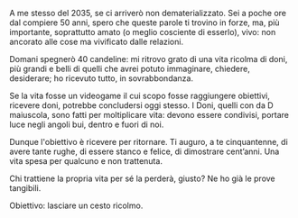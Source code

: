A me stesso del 2035, se ci arriverò non dematerializzato.
Sei a poche ore dal compiere 50 anni, spero che queste parole ti trovino in forze, ma, più importante, soprattutto amato (o meglio cosciente di esserlo), vivo: non ancorato alle cose ma vivificato dalle relazioni.

Domani spegnerò 40 candeline: mi ritrovo grato di una vita ricolma di doni, più grandi e belli di quelli che avrei potuto immaginare, chiedere, desiderare; ho ricevuto tutto, in sovrabbondanza.

Se la vita fosse un videogame il cui scopo fosse raggiungere obiettivi, ricevere doni, potrebbe concludersi oggi stesso. I Doni, quelli con da D maiuscola, sono fatti per moltiplicare vita: devono essere condivisi, portare luce negli angoli bui, dentro e fuori di noi.

Dunque l'obiettivo è ricevere per ritornare. 
Ti auguro, a te cinquantenne, di avere tante rughe, di essere stanco e felice, di dimostrare cent’anni. Una vita spesa per qualcuno e non trattenuta.

Chi trattiene la propria vita per sé la perderà, giusto?
Ne ho già le prove tangibili.

Obiettivo: lasciare un cesto ricolmo.
